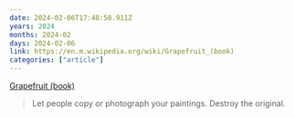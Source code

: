 ```yaml
---
date: 2024-02-06T17:48:58.911Z
years: 2024
months: 2024-02
days: 2024-02-06
link: https://en.m.wikipedia.org/wiki/Grapefruit_(book)
categories: ["article"]
---
```

[Grapefruit (book)](https://en.m.wikipedia.org/wiki/Grapefruit_(book))

> Let people copy or photograph your paintings. Destroy the original.

